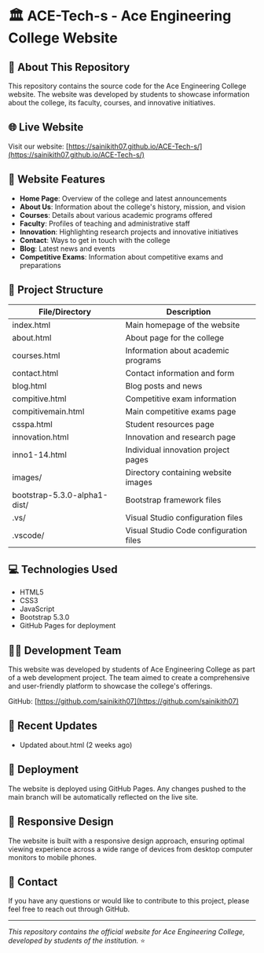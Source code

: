 # 🏛️ ACE-Tech-s - Ace Engineering College Website

## 📂 About This Repository
This repository contains the source code for the Ace Engineering College website. The website was developed by students to showcase information about the college, its faculty, courses, and innovative initiatives.

## 🌐 Live Website
Visit our website: [https://sainikith07.github.io/ACE-Tech-s/](https://sainikith07.github.io/ACE-Tech-s/)

## 🎯 Website Features
- **Home Page**: Overview of the college and latest announcements
- **About Us**: Information about the college's history, mission, and vision
- **Courses**: Details about various academic programs offered
- **Faculty**: Profiles of teaching and administrative staff
- **Innovation**: Highlighting research projects and innovative initiatives
- **Contact**: Ways to get in touch with the college
- **Blog**: Latest news and events
- **Competitive Exams**: Information about competitive exams and preparations

## 📁 Project Structure
| File/Directory | Description |
|----------------|-------------|
| index.html | Main homepage of the website |
| about.html | About page for the college |
| courses.html | Information about academic programs |
| contact.html | Contact information and form |
| blog.html | Blog posts and news |
| compitive.html | Competitive exam information |
| compitivemain.html | Main competitive exams page |
| csspa.html | Student resources page |
| innovation.html | Innovation and research page |
| inno1-14.html | Individual innovation project pages |
| images/ | Directory containing website images |
| bootstrap-5.3.0-alpha1-dist/ | Bootstrap framework files |
| .vs/ | Visual Studio configuration files |
| .vscode/ | Visual Studio Code configuration files |

## 💻 Technologies Used
- HTML5
- CSS3
- JavaScript
- Bootstrap 5.3.0
- GitHub Pages for deployment

## 👨‍🎓 Development Team
This website was developed by students of Ace Engineering College as part of a web development project. The team aimed to create a comprehensive and user-friendly platform to showcase the college's offerings.

GitHub: [https://github.com/sainikith07](https://github.com/sainikith07)

## 🔄 Recent Updates
- Updated about.html (2 weeks ago)

## 🚀 Deployment
The website is deployed using GitHub Pages. Any changes pushed to the main branch will be automatically reflected on the live site.

## 📱 Responsive Design
The website is built with a responsive design approach, ensuring optimal viewing experience across a wide range of devices from desktop computer monitors to mobile phones.

## 📧 Contact
If you have any questions or would like to contribute to this project, please feel free to reach out through GitHub.

---

*This repository contains the official website for Ace Engineering College, developed by students of the institution.* ⭐
